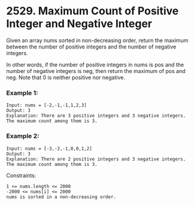 # 2529. Maximum Count of Positive Integer and Negative Integer


Given an array nums sorted in non-decreasing order, return the maximum between the number of positive integers and the number of negative integers.

In other words, if the number of positive integers in nums is pos and the number of negative integers is neg, then return the maximum of pos and neg.
Note that 0 is neither positive nor negative.


 

### Example 1:
```
Input: nums = [-2,-1,-1,1,2,3]
Output: 3
Explanation: There are 3 positive integers and 3 negative integers. The maximum count among them is 3.
```

### Example 2:
```
Input: nums = [-3,-2,-1,0,0,1,2]
Output: 3
Explanation: There are 2 positive integers and 3 negative integers. The maximum count among them is 3.
 ```

Constraints:
```
1 <= nums.length <= 2000
-2000 <= nums[i] <= 2000
nums is sorted in a non-decreasing order.
```